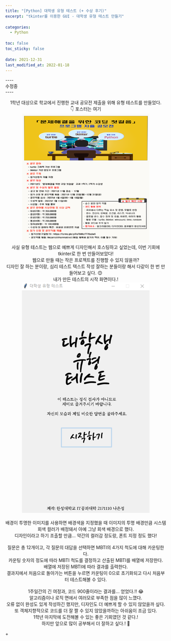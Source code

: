 ```yaml
---
title: "[Python] 대학생 유형 테스트 (+ 수상 후기)"
excerpt: "tkinter를 이용한 GUI - 대학생 유형 테스트 만들기"

categories:
  - Python

toc: false
toc_sticky: false

date: 2021-12-31
last_modified_at: 2022-01-18
---
```


\-\-\-\-  
수정중  
\-\-\-\-  

<center>1학년 대상으로 학교에서 진행한 교내 공모전 제출을 위해 유형 테스트를 만들었다.  
<br>👇 포스터는 여기</center>

<center><img src="/assets/images/21123101/poster.png" width="400"></center>  

<center>사실 유형 테스트는 웹으로 예쁘게 디자인해서 호스팅하고 싶었는데, 이번 기회에 tkinter로 한 번 만들어보았다!  <br>
웹으로 만들 때는 작은 프로젝트를 진행할 수 있지 않을까?  <br>
디자인 잘 하는 분이랑, 심리 테스트 텍스트 작성 잘하는 분들이랑 해서 다같이 한 번 만들어보고 싶다. 😊  </center>  

<center>내가 만든 테스트의 시작 화면이다.!</center>  

<center><img src="/assets/images/21123101/typeTestMain.png" width="400"></center>  
<br>
<center>배경이 투명한 이미지를 사용하면 배경색을 지정했을 때 이미지의 투명 배경만큼 시스템 회색 컬러가 배정돼서 아예 그냥 회색 배경으로 했다.  <br>
디자인이라고 하기 조촐할 만큼... 약간의 컬러감 정도랑, 폰트 지정 정도 했다!  <br>
<br>
질문은 총 12개이고, 각 질문의 대답을 선택하면 MBTI의 4가지 척도에 대해 카운팅한다.  <br>
카운팅 숫자의 정도에 따라 MBTI 척도를 결정하고 산출된 MBTI를 배열에 저장한다.  <br>
배열에 저장된 MBTI에 따라 결과를 출력한다.  <br>
결과지에서 처음으로 돌아가는 버튼을 누르면 카운팅이 0으로 초기화되고 다시 처음부터 테스트해볼 수 있다.  <br>
<br>
1주일간의 긴 여정과, 코드 900줄이라는 결과를... 얻었다.!! 😂  <br>
알고리즘이나 로직 면에서 여러모로 부족한 점을 많이 느꼈다.  <br>
오류 없이 완성도 있게 작성하긴 했지만, 디자인도 더 예쁘게 할 수 있지 않았을까 싶다.  <br>
또 객체지향적으로 코드를 더 잘 짤 수 있지 않았을까하는 아쉬움이 조금 있다.  <br>
1학년 마지막에 도전해볼 수 있는 좋은 기회였던 것 같다.!  <br>
하지만 앞으로 많이 공부해서 더 잘하고 싶다.! 😤</center>  

\+  
